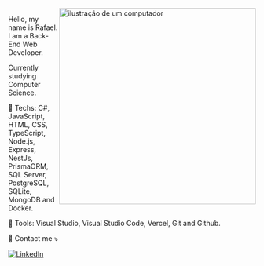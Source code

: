 <img src="https://raw.githubusercontent.com/MicaelliMedeiros/micaellimedeiros/master/image/computer-illustration.png" alt="ilustração de um computador" min-width="400px" max-width="400px" width="400px" align="right">

<p align="left">
Hello, my name is Rafael. I am a Back-End Web Developer.
</p>
<p align="left">
Currently studying Computer Science.
</p>

<p align="left">
  🦄 Techs: C#, JavaScript, HTML, CSS, TypeScript, Node.js, Express, NestJs, PrismaORM, SQL Server, PostgreSQL, SQLite, MongoDB and Docker.
</p>

<p align="left">
  💼 Tools: Visual Studio, Visual Studio Code, Vercel, Git and Github.
</p>

<p align="left">
  💌 Contact me ⤵️
</p>

<p align="left">
  <a href="#" title="LinkedIn">
  <img src="https://img.shields.io/badge/-Linkedin-0e76a8?style=flat-square&logo=Linkedin&logoColor=white&link=https://www.linkedin.com/in/rafaelmiguel0293/" alt="LinkedIn"/></a>
</p>
